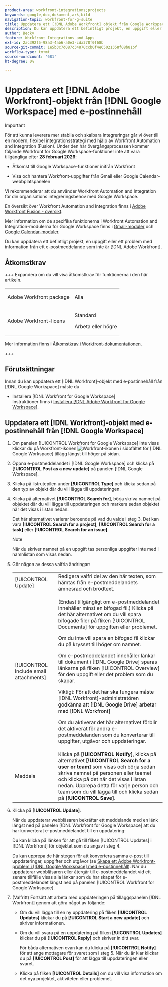```yaml
---
product-area: workfront-integrations;projects
keywords: google,doc,dokument,ark,bild
navigation-topic: workfront-for-g-suite
title: Uppdatera ett [!DNL Adobe Workfront] objekt från Google Workspace med e-postinnehåll
description: Du kan uppdatera ett befintligt projekt, en uppgift eller ett problem med information från ett e-postmeddelande som inte kommer från Adobe Workfront.
author: Becky
feature: Workfront Integrations and Apps
exl-id: 2ac392f5-98a3-4ab6-a0e3-cda378f0f68b
source-git-commit: 1e5b3c7d087c34870ccb0f4e65021358f08b81bf
workflow-type: tm+mt
source-wordcount: '681'
ht-degree: 0%

---
```


# Uppdatera ett [!DNL Adobe Workfront]-objekt från [!DNL Google Workspace] med e-postinnehåll

>[!IMPORTANT]
>
>För att kunna leverera mer stabila och skalbara integreringar går vi över till en modern, flexibel integrationsstrategi med hjälp av Workfront Automation and Integration (Fusion). Under den här övergångsprocessen kommer följande Workfront för Google Workspace-funktioner inte att vara tillgängliga efter **28 februari 2026**:
>
>* Åtkomst till Google Workspace-funktioner inifrån Workfront
>
>* Visa och hantera Workfront-uppgifter från Gmail eller Google Calendar-webbplatspanelen
>
>Vi rekommenderar att du använder Workfront Automation and Integration för din organisations integreringsbehov med Google Workspace.
>
>En översikt över Workfront Automation and Integration finns i [Adobe Workfront Fusion - översikt](https://experienceleague.adobe.com/en/docs/workfront-fusion/using/get-started-with-fusion/understand-workfront-fusion/workfront-fusion-overview).
>
>Mer information om de specifika funktionerna i Workfront Automation and Integration-modulerna för Google Workspace finns i [Gmail-moduler](https://experienceleague.adobe.com/en/docs/workfront-fusion/using/references/apps-and-their-modules/third-party-app-connectors/gmail-modules) och [Google Calendar-moduler](https://experienceleague.adobe.com/en/docs/workfront-fusion/using/references/apps-and-their-modules/third-party-app-connectors/google-calendar-modules).

Du kan uppdatera ett befintligt projekt, en uppgift eller ett problem med information från ett e-postmeddelande som inte är [!DNL Adobe Workfront].

## Åtkomstkrav

+++ Expandera om du vill visa åtkomstkrav för funktionerna i den här artikeln.

<table style="table-layout:auto"> 
 <col> 
 <col> 
 <tbody> 
  <tr> 
   <td role="rowheader">Adobe Workfront package</td> 
   <td> <p>Alla</p> </td> 
  </tr> 
  <tr> 
   <td role="rowheader">Adobe Workfront-licens</td> 
   <td> <p>Standard</p><p>Arbeta eller högre</p>
  </tr> 
 </tbody> 
</table>

Mer information finns i [Åtkomstkrav i Workfront-dokumentationen](/help/quicksilver/administration-and-setup/add-users/access-levels-and-object-permissions/access-level-requirements-in-documentation.md).

+++

## Förutsättningar

Innan du kan uppdatera ett [!DNL Workfront]-objekt med e-postinnehåll från [!DNL Google Workspace] måste du

* Installera [!DNL Workfront for Google Workspace]\
   Instruktioner finns i [Installera [!DNL Adobe Workfront for Google Workspace]](../../workfront-integrations-and-apps/workfront-for-g-suite/install-workfront-for-gsuite.md).

## Uppdatera ett [!DNL Workfront]-objekt med e-postinnehåll från [!DNL Google Workspace]

1. Om panelen [!UICONTROL Workfront for Google Workspace] inte visas klickar du på Workfront-ikonen ![ Workfront-ikonen ](assets/wf-lion-icon.png) i sidofältet för [!DNL Google Workspace] tillägg längst till höger på sidan.
1. Öppna e-postmeddelandet i [!DNL Google Workspace] och klicka på **[!UICONTROL Post as a new update]** på panelen [!DNL Google Workspace].
1. Klicka på listrutepilen under **[!UICONTROL Type]** och klicka sedan på den typ av objekt där du vill lägga till uppdateringen.
1. Klicka på alternativet **[!UICONTROL Search for]**, börja skriva namnet på objektet där du vill lägga till uppdateringen och markera sedan objektet när det visas i listan nedan.

   Det här alternativet varierar beroende på vad du valde i steg 3. Det kan vara **[!UICONTROL Search for a project]**, **[!UICONTROL Search for a task]** eller **[!UICONTROL Search for an issue]**.

   >[!NOTE]
   >
   >När du skriver namnet på en uppgift tas personliga uppgifter inte med i namnlistan som visas nedan.

1. Gör någon av dessa valfria ändringar:

   <table style="table-layout:auto"> 
    <col> 
    <col> 
    <tbody> 
     <tr> 
      <td role="rowheader">[!UICONTROL Update]</td> 
      <td>Redigera valfri del av den här texten, som hämtas från e-postmeddelandets ämnesrad och brödtext.</td> 
     </tr> 
     <tr data-mc-conditions=""> 
      <td role="rowheader">[!UICONTROL Include email attachments]</td> 
      <td><p>(Endast tillgängligt om e-postmeddelandet innehåller minst en bifogad fil.) Klicka på det här alternativet om du vill spara bifogade filer på fliken [!UICONTROL Documents] för uppgiften eller problemet. </p><p>Om du inte vill spara en bifogad fil klickar du på krysset till höger om namnet. </p><p>Om e-postmeddelandet innehåller länkar till dokument i [!DNL Google Drive] sparas länkarna på fliken [!UICONTROL Overview] för den uppgift eller det problem som du skapar. </p><p>Viktigt: <span style="color: #ff1493;"><span style="color: #000000;">För att det här ska fungera måste </span></span>[!DNL Workfront]-administratören<span style="color: #ff1493;"><span style="color: #000000;"> godkänna att [!DNL Google Drive] arbetar med [!DNL Workfront]</span></span></p>
      <p>Om du aktiverar det här alternativet förblir det aktiverat för andra e-postmeddelanden som du konverterar till uppgifter, utgåvor och uppdateringar.</p></td> 
     </tr> 
     <tr data-mc-conditions=""> 
      <td role="rowheader">Meddela</td> 
      <td>Klicka på <strong>[!UICONTROL Notify]</strong>, klicka på alternativet <strong>[!UICONTROL Search for a user or team]</strong> som visas och börja sedan skriva namnet på personen eller teamet och klicka på det när det visas i listan nedan. Upprepa detta för varje person och team som du vill lägga till och klicka sedan på <strong>[!UICONTROL Save]</strong>.</td> 
     </tr> 
    </tbody> 
   </table>

1. Klicka på **[!UICONTROL Update]**.

   När du uppdaterar webbläsaren bekräftar ett meddelande med en länk längst ned på panelen [!DNL Workfront for Google Workspace] att du har konverterat e-postmeddelandet till en uppdatering:

   Du kan klicka på länken för att gå till fliken [!UICONTROL Updates] i [!DNL Workfront] för objektet som du angav i steg 4.

   Du kan upprepa de här stegen för att konvertera samma e-post till uppdateringar, uppgifter och utgåvor (se [Skapa ett Adobe Workfront-problem i [!DNL Google Workspace] med e-postinnehåll](../../workfront-integrations-and-apps/workfront-for-g-suite/create-wf-issue-in-g-suite-using-email-content.md)). När du uppdaterar webbläsaren eller återgår till e-postmeddelandet vid ett senare tillfälle visas alla länkar som du har skapat för e-postmeddelandet längst ned på panelen [!UICONTROL Workfront for Google Workspace].

1. (Valfritt) Fortsätt att arbeta med uppdateringen på tilläggspanelen [!DNL Workfront] genom att göra något av följande:

   * Om du vill lägga till en ny uppdatering på fliken **[!UICONTROL Updates]** klickar du på **[!UICONTROL Start a new update]** och skriver informationen.

   * Om du vill svara på en uppdatering på fliken **[!UICONTROL Updates]** klickar du på **[!UICONTROL Reply]** och skriver in ditt svar.

     För båda alternativen ovan kan du klicka på **[!UICONTROL Notify]** för att ange mottagare för svaret som i steg 5. När du är klar klickar du på **[!UICONTROL Post]** för att lägga till uppdateringen eller svaret.

   * Klicka på fliken **[!UICONTROL Details]** om du vill visa information om det nya projektet, aktiviteten eller problemet.
